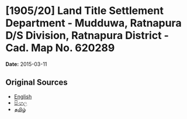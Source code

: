 # [1905/20] Land Title Settlement Department - Mudduwa, Ratnapura D/S Division, Ratnapura District - Cad. Map No. 620289

**Date:** 2015-03-11

## Original Sources

- [English](https://documents.gov.lk/view/extra-gazettes/2015/3/1905-20_E.pdf)
- [සිංහල](https://documents.gov.lk/view/extra-gazettes/2015/3/1905-20_S.pdf)
- [தமிழ்](https://documents.gov.lk/view/extra-gazettes/2015/3/1905-20_T.pdf)
